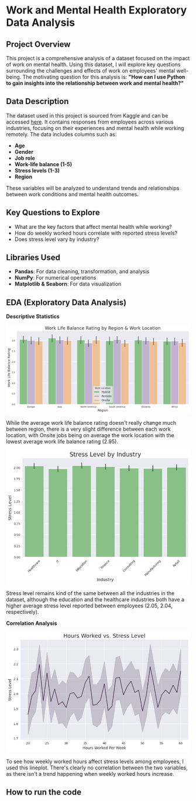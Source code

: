 # Work and Mental Health Exploratory Data Analysis

## Project Overview

This project is a comprehensive analysis of a dataset focused on the impact of work on mental health. Using this dataset, I will explore key questions surrounding the challenges and effects of work on employees' mental well-being. The motivating question for this analysis is: **"How can I use Python to gain insights into the relationship between work and mental health?"**

## Data Description

The dataset used in this project is sourced from Kaggle and can be accessed [here](https://www.kaggle.com/datasets/iramshahzadi9/remote-work-and-mental-health). It contains responses from employees across various industries, focusing on their experiences and mental health while working remotely. The data includes columns such as:

- **Age**
- **Gender**
- **Job role**
- **Work-life balance (1-5)**
- **Stress levels (1-3)**
- **Region**

These variables will be analyzed to understand trends and relationships between work conditions and mental health outcomes.

## Key Questions to Explore

- What are the key factors that affect mental health while working?
- How do weekly worked hours correlate with reported stress levels?
- Does stress level vary by industry?
  
## Libraries Used

- **Pandas**: For data cleaning, transformation, and analysis
- **NumPy**: For numerical operations
- **Matplotlib & Seaborn**: For data visualization

## EDA (Exploratory Data Analysis)

**Descriptive Statistics**

![Bar1](bar1.png)

While the average work life balance rating doesn't really change much between region, there is a very slight difference between each work location, with Onsite jobs being on average the work location with the lowest average work life balance rating (2.95).

![Bar2](bar2.png)

Stress level remains kind of the same between all the industries in the dataset, although the education and the healthcare industries both have a higher average stress level reported between employees (2.05, 2.04, respectively).

**Correlation Analysis**

![lineplot](lineplot.png)

To see how weekly worked hours affect stress levels among employees, I used this lineplot. There's clearly no correlation between the two variables, as there isn't a trend happening when weekly worked hours increase.

## How to run the code
